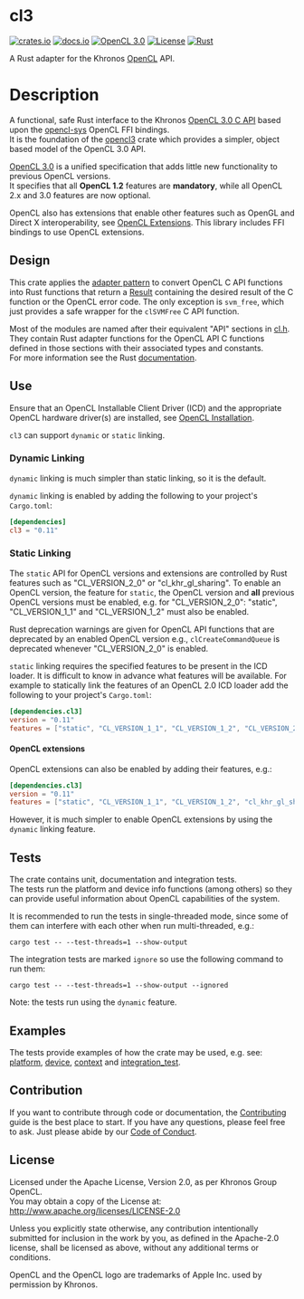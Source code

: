 # cl3

[![crates.io](https://img.shields.io/crates/v/cl3.svg)](https://crates.io/crates/cl3)
[![docs.io](https://docs.rs/cl3/badge.svg)](https://docs.rs/cl3/)
[![OpenCL 3.0](https://img.shields.io/badge/OpenCL-3.0-blue.svg)](https://www.khronos.org/registry/OpenCL/)
[![License](https://img.shields.io/badge/License-Apache%202.0-blue.svg)](https://opensource.org/licenses/Apache-2.0)
[![Rust](https://github.com/kenba/cl3/workflows/Rust/badge.svg)](https://github.com/kenba/cl3/actions)

A Rust adapter for the Khronos [OpenCL](https://www.khronos.org/registry/OpenCL/) API.

# Description

A functional, safe Rust interface to the Khronos
[OpenCL 3.0 C API](https://github.com/KhronosGroup/OpenCL-Headers)
based upon the [opencl-sys](https://crates.io/crates/opencl-sys) OpenCL FFI bindings.  
It is the foundation of the [opencl3](https://crates.io/crates/opencl3) crate
which provides a simpler, object based model of the OpenCL 3.0 API.

[OpenCL 3.0](https://www.khronos.org/registry/OpenCL/specs/3.0-unified/html/OpenCL_API.html)
is a unified specification that adds little new functionality to previous OpenCL versions.  
It specifies that all **OpenCL 1.2** features are **mandatory**, while all
OpenCL 2.x and 3.0 features are now optional.

OpenCL also has extensions that enable other features such as OpenGL and Direct X interoperability, see [OpenCL Extensions](https://www.khronos.org/registry/OpenCL/specs/3.0-unified/html/OpenCL_Ext.html). This library includes FFI bindings to use OpenCL extensions.

## Design

This crate applies the [adapter pattern](https://en.wikipedia.org/wiki/Adapter_pattern)
to convert OpenCL C API functions into Rust functions that return a
[Result](https://doc.rust-lang.org/std/result/) containing the desired result of
the C function or the OpenCL error code.
The only exception is `svm_free`, which just provides a safe wrapper for the
`clSVMFree` C API function.

Most of the modules are named after their equivalent "API" sections in
[cl.h](https://github.com/KhronosGroup/OpenCL-Headers/blob/master/CL/cl.h).
They contain Rust adapter functions for the OpenCL API C functions defined
in those sections with their associated types and constants.  
For more information see the Rust [documentation](https://docs.rs/cl3/).

## Use

Ensure that an OpenCL Installable Client Driver (ICD) and the appropriate OpenCL
hardware driver(s) are installed, see
[OpenCL Installation](https://github.com/kenba/cl3/tree/main/docs/opencl_installation.md).

`cl3` can support `dynamic` or `static` linking.

### Dynamic Linking

`dynamic` linking is much simpler than static linking, so it is the default.

`dynamic` linking is enabled by adding the following to your project's `Cargo.toml`:

```toml
[dependencies]
cl3 = "0.11"
```

### Static Linking

The `static` API for OpenCL versions and extensions are controlled by Rust features such as "CL_VERSION_2_0" or "cl_khr_gl_sharing". To enable an OpenCL version, the feature for `static`,
the OpenCL version and **all** previous OpenCL versions must be enabled, e.g. for "CL_VERSION_2_0":
"static", "CL_VERSION_1_1" and "CL_VERSION_1_2" must also be enabled.

Rust deprecation warnings are given for OpenCL API functions that are deprecated by an enabled OpenCL version e.g., `clCreateCommandQueue` is deprecated whenever "CL_VERSION_2_0" is enabled.

`static` linking requires the specified features to be present in the
ICD loader. It is difficult to know in advance what features will be
available. For example to statically link the features of an OpenCL 2.0
ICD loader add the following to your project's `Cargo.toml`:

```toml
[dependencies.cl3]
version = "0.11"
features = ["static", "CL_VERSION_1_1", "CL_VERSION_1_2", "CL_VERSION_2_0"]
```

#### OpenCL extensions

OpenCL extensions can also be enabled by adding their features, e.g.:

```toml
[dependencies.cl3]
version = "0.11"
features = ["static", "CL_VERSION_1_1", "CL_VERSION_1_2", "cl_khr_gl_sharing", "cl_khr_dx9_media_sharing"]
```

However, it is much simpler to enable OpenCL extensions by using the `dynamic` linking feature.

## Tests

The crate contains unit, documentation and integration tests.  
The tests run the platform and device info functions (among others) so they
can provide useful information about OpenCL capabilities of the system.

It is recommended to run the tests in single-threaded mode, since some of
them can interfere with each other when run multi-threaded, e.g.:

```shell
cargo test -- --test-threads=1 --show-output
```

The integration tests are marked `ignore` so use the following command to
run them:

```shell
cargo test -- --test-threads=1 --show-output --ignored
```

Note: the tests run using the `dynamic` feature.

## Examples

The tests provide examples of how the crate may be used, e.g. see:
[platform](https://github.com/kenba/cl3/tree/main/src/platform.rs),
[device](https://github.com/kenba/cl3/tree/main/src/device.rs),
[context](https://github.com/kenba/cl3/tree/main/src/context.rs) and
[integration_test](https://github.com/kenba/cl3/tree/main/tests/integration_test.rs).

## Contribution

If you want to contribute through code or documentation, the [Contributing](CONTRIBUTING.md) guide is the best place to start. If you have any questions, please feel free to ask.
Just please abide by our [Code of Conduct](CODE_OF_CONDUCT.md).

## License

Licensed under the Apache License, Version 2.0, as per Khronos Group OpenCL.  
You may obtain a copy of the License at: <http://www.apache.org/licenses/LICENSE-2.0>

Unless you explicitly state otherwise, any contribution intentionally submitted for inclusion in the work by you, as defined in the Apache-2.0 license, shall be licensed as above, without any additional terms or conditions.

OpenCL and the OpenCL logo are trademarks of Apple Inc. used by permission by Khronos.
